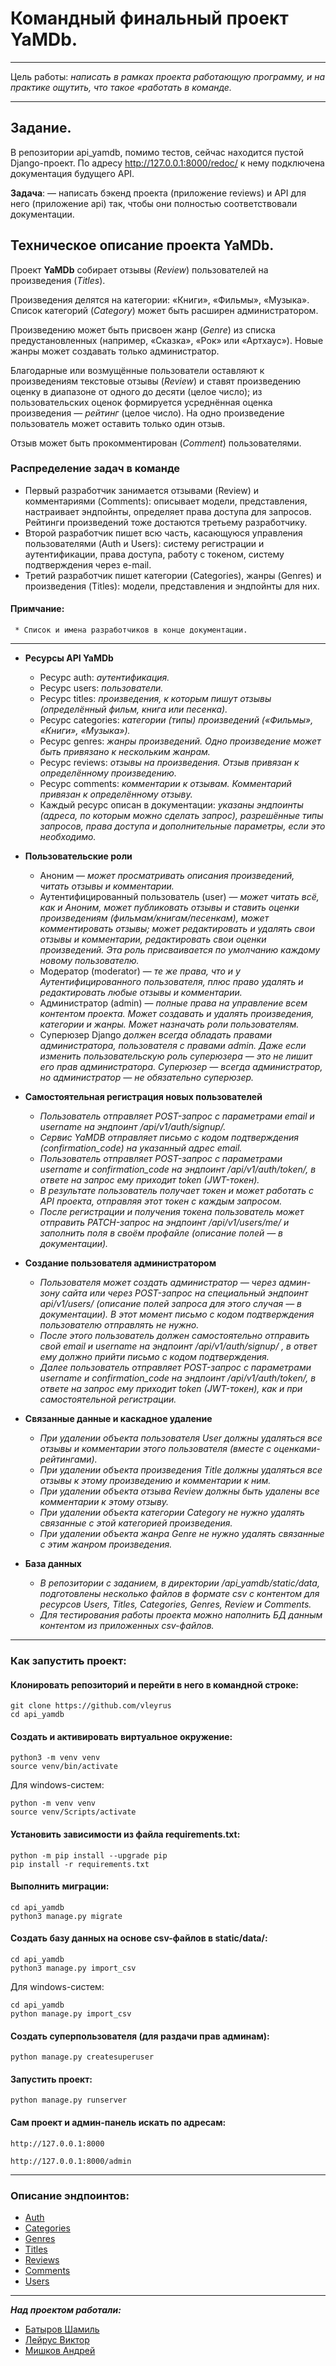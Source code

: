 # Командный финальный проект YaMDb.

***
Цель работы: *написать в рамках проекта работающую программу, и на практике ощутить, что такое «работать в команде.*

***

## Задание. ##

В репозитории api_yamdb, помимо тестов, сейчас находится пустой Django-проект. По адресу http://127.0.0.1:8000/redoc/ к нему подключена документация будущего API.

**Задача**: — написать бэкенд проекта (приложение reviews) и API для него (приложение api) так, чтобы они полностью соответствовали документации.

## Техническое описание проекта YaMDb. ##

Проект **YaMDb** собирает отзывы (*Review*) пользователей на произведения (*Titles*).

Произведения делятся на категории: «Книги», «Фильмы», «Музыка». Список категорий (*Category*) может быть расширен администратором.

Произведению может быть присвоен жанр (*Genre*) из списка предустановленных (например, «Сказка», «Рок» или «Артхаус»). Новые жанры может создавать только администратор.

Благодарные или возмущённые пользователи оставляют к произведениям текстовые отзывы (*Review*) и ставят произведению оценку в диапазоне от одного до десяти (целое число); из пользовательских оценок формируется усреднённая оценка произведения — *рейтинг* (целое число). На одно произведение пользователь может оставить только один отзыв.

Отзыв может быть прокомментирован (*Сomment*) пользователями.

### Распределение задач в команде
* Первый разработчик занимается отзывами (Review) и комментариями (Comments): описывает модели, представления, настраивает эндпойнты, определяет права доступа для запросов. Рейтинги произведений тоже достаются третьему разработчику.
* Второй разработчик пишет всю часть, касающуюся управления пользователями (Auth и Users): систему регистрации и аутентификации, права доступа, работу с токеном, систему подтверждения через e-mail.
* Третий разработчик пишет категории (Categories), жанры (Genres) и произведения (Titles): модели, представления и эндпойнты для них.

#### Примчание:
     * Список и имена разработчиков в конце документации.

***
* **Ресурсы API YaMDb**
	* Ресурс auth: *аутентификация.*
	* Ресурс users: *пользователи.*
	* Ресурс titles: *произведения, к которым пишут отзывы (определённый фильм, книга или песенка).*
	* Ресурс categories: *категории (типы) произведений («Фильмы», «Книги», «Музыка»).*
	* Ресурс genres: *жанры произведений. Одно произведение может быть привязано к нескольким жанрам.*
	* Ресурс reviews: *отзывы на произведения. Отзыв привязан к определённому произведению.*
	* Ресурс comments: *комментарии к отзывам. Комментарий привязан к определённому отзыву.*
	* Каждый ресурс описан в документации: *указаны эндпоинты (адреса, по которым можно сделать запрос), разрешённые типы запросов, права доступа и дополнительные параметры, если это необходимо.*

* **Пользовательские роли**
	* Аноним — *может просматривать описания произведений, читать отзывы и комментарии.*
	* Аутентифицированный пользователь (user) — *может читать всё, как и Аноним, может публиковать отзывы и ставить оценки произведениям (фильмам/книгам/песенкам), может комментировать отзывы; может редактировать и удалять свои отзывы и комментарии, редактировать свои оценки произведений. Эта роль присваивается по умолчанию каждому новому пользователю.*
	* Модератор (moderator) — *те же права, что и у Аутентифицированного пользователя, плюс право удалять и редактировать любые отзывы и комментарии.*
	* Администратор (admin) — *полные права на управление всем контентом проекта. Может создавать и удалять произведения, категории и жанры. Может назначать роли пользователям.*
	* Суперюзер Django *должен всегда обладать правами администратора, пользователя с правами admin. Даже если изменить пользовательскую роль суперюзера — это не лишит его прав администратора. Суперюзер — всегда администратор, но администратор — не обязательно суперюзер.*

* **Самостоятельная регистрация новых пользователей**
	* *Пользователь отправляет POST-запрос с параметрами email и username на эндпоинт /api/v1/auth/signup/.*
	* *Сервис YaMDB отправляет письмо с кодом подтверждения (confirmation_code) на указанный адрес email.*
	* *Пользователь отправляет POST-запрос с параметрами username и confirmation_code на эндпоинт /api/v1/auth/token/, в ответе на запрос ему приходит token (JWT-токен).*
	* *В результате пользователь получает токен и может работать с API проекта, отправляя этот токен с каждым запросом.*
	* *После регистрации и получения токена пользователь может отправить PATCH-запрос на эндпоинт /api/v1/users/me/ и заполнить поля в своём профайле (описание полей — в документации).*

* **Создание пользователя администратором**
	* *Пользователя может создать администратор — через админ-зону сайта или через POST-запрос на специальный эндпоинт api/v1/users/ (описание полей запроса для этого случая — в документации). В этот момент письмо с кодом подтверждения пользователю отправлять не нужно.*
	* *После этого пользователь должен самостоятельно отправить свой email и username на эндпоинт /api/v1/auth/signup/ , в ответ ему должно прийти письмо с кодом подтверждения.*
	* *Далее пользователь отправляет POST-запрос с параметрами username и confirmation_code на эндпоинт /api/v1/auth/token/, в ответе на запрос ему приходит token (JWT-токен), как и при самостоятельной регистрации.*


* **Связанные данные и каскадное удаление**
	* *При удалении объекта пользователя User должны удаляться все отзывы и комментарии этого пользователя (вместе с оценками-рейтингами).*
	* *При удалении объекта произведения Title должны удаляться все отзывы к этому произведению и комментарии к ним.*
	* *При удалении объекта отзыва Review должны быть удалены все комментарии к этому отзыву.*
	* *При удалении объекта категории Category не нужно удалять связанные с этой категорией произведения.*
	* *При удалении объекта жанра Genre не нужно удалять связанные с этим жанром произведения.*

* **База данных**
	* *В репозитории с заданием, в директории /api_yamdb/static/data, подготовлены несколько файлов в формате csv с контентом для ресурсов Users, Titles, Categories, Genres, Review и Comments.*
	* *Для тестирования работы проекта можно наполнить БД данным контентом из приложенных csv-файлов.*



***


### Как запустить проект:

#### Клонировать репозиторий и перейти в него в командной строке:

```
git clone https://github.com/vleyrus
cd api_yamdb
```
#### Cоздать и активировать виртуальное окружение:

```
python3 -m venv venv
source venv/bin/activate
```

Для windows-систем:
```
python -m venv venv
source venv/Scripts/activate
```

#### Установить зависимости из файла requirements.txt:

```
python -m pip install --upgrade pip
pip install -r requirements.txt
```

#### Выполнить миграции:

```
cd api_yamdb
python3 manage.py migrate
```
#### Создать базу данных на основе csv-файлов в static/data/:

```
cd api_yamdb
python3 manage.py import_csv
```
Для windows-систем:
```
cd api_yamdb
python manage.py import_csv
```

#### Создать суперпользователя (для раздачи прав админам):

```
python manage.py createsuperuser
```

#### Запустить проект:

```
python manage.py runserver
```

#### Сам проект и админ-панель искать по адресам:
```
http://127.0.0.1:8000

http://127.0.0.1:8000/admin
```
***

### Описание эндпоинтов:

- [Auth](api_yamdb/static/readme_files/README_Auth.md)
- [Categories](api_yamdb/static/readme_files/README_Categories.md)
- [Genres](api_yamdb/static/readme_files/README_Genres.md)
- [Titles](api_yamdb/static/readme_files/README_Titles.md)
- [Reviews](api_yamdb/static/readme_files/README_Reviews.md)
- [Comments](api_yamdb/static/readme_files/README_Comments.md)
- [Users](api_yamdb/static/readme_files/README_Users.md)

***

***Над проектом работали:***
   * [Батыров Шамиль](https://github.com/tyznaeshlolz)
   * [Лейрус Виктор](https://github.com/vleyrus)
   * [Мишков Андрей](https://github.com/MartiAndrew)
